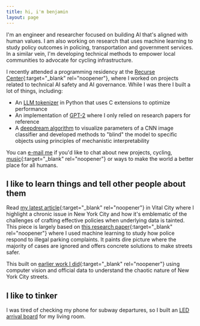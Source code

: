 ```yaml
---
title: hi, i'm benjamin
layout: page
---
```


I'm an engineer and researcher focused on building AI that's aligned with human values. I am also working on research that uses machine learning to study policy outcomes in policing, transportation and government services. In a similar vein, I'm developing technical methods to empower local communities to advocate for cycling infrastructure.

I recently attended a programming residency at the [Recurse Center](https://www.recurse.com){:target="_blank" rel="noopener"}, where I worked on projects related to technical AI safety and AI governance. While I was there I built a lot of things, including:

- An [LLM tokenizer](/posts/bytephase.md) in Python that uses C extensions to optimize performance
- An implementation of [GPT-2](https://github.com/benarnav/gpt2) where I only relied on research papers for reference
- A [deepdream algorithm](/posts/dream_mech_interp.md) to visualize parameters of a CNN image classifier and developed methods to "blind" the model to specific objects using principles of mechanistic interpretability

You can [e-mail me](mailto:website@benjaminarnav.com) if you'd like to chat about
new projects, cycling, [music](https://www.youtube.com/watch?v=OKgYJnBCjXk){:target="_blank" rel="noopener"} or ways to make the world a better place for all humans.

## I like to learn things and tell other people about them

Read [my latest article](https://www.vitalcitynyc.org/articles/illegal-parking-and-failed-governance-ai-study-of-nypd-enforcement?){:target="_blank" rel="noopener"} in Vital City where I highlight a chronic issue in New York City and how it's emblematic of the challenges of crafting effective policies when underlying data is tainted. This piece is largely based on [this research paper](https://papers.ssrn.com/sol3/papers.cfm?abstract_id=4974275){:target="_blank" rel="noopener"} where I used machine learning to study how police respond to illegal parking complaints. It paints dire picture where the majority of cases are ignored and offers concrete solutions to make streets safer.

This built on [earlier work I did](https://www.vitalcitynyc.org/articles/the-lawless-state-of-new-yorks-streets){:target="_blank" rel="noopener"} using computer vision and official data to understand the chaotic nature of New York City streets.

## I like to tinker

I was tired of checking my phone for subway departures, so I built an [LED arrival board](posts/arrivals_rgb_display.md) for my living room.
